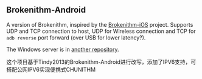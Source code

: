 ## Brokenithm-Android

A version of Brokenithm, inspired by the [Brokenithm-iOS](https://github.com/esterTion/Brokenithm-iOS) project.
Supports UDP and TCP connection to host, UDP for Wireless connection and TCP for `adb reverse` port forward (over USB for lower latency?).

The Windows server is in [another repository](https://github.com/tindy2013/Brokenithm-Android-Server).

这个项目基于Tindy2013的Brokenithm-Android进行改写，添加了IPV6支持，可搭配公网IPV6实现便携式CHUNITHM